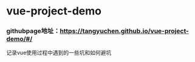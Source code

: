 # vue-project-demo

### githubpage地址：https://tangyuchen.github.io/vue-project-demo/#/

记录vue使用过程中遇到的一些坑和如何避坑
